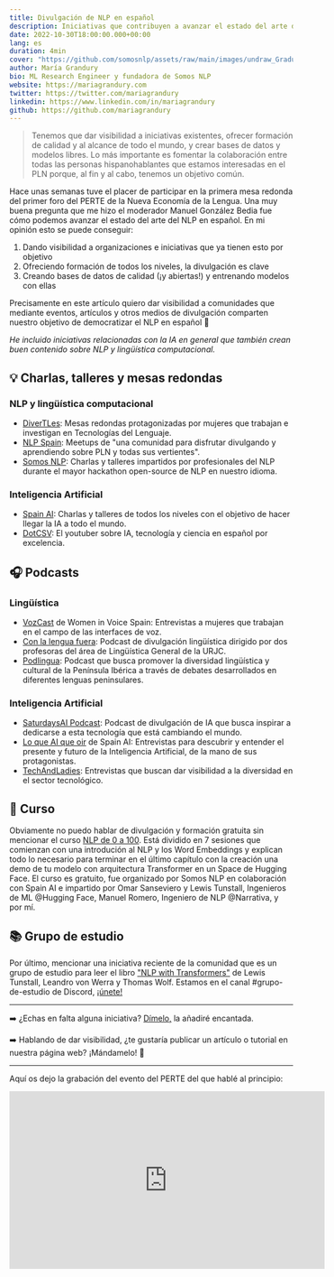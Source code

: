 ```yaml
---
title: Divulgación de NLP en español
description: Iniciativas que contribuyen a avanzar el estado del arte del NLP en español
date: 2022-10-30T18:00:00.000+00:00
lang: es
duration: 4min
cover: "https://github.com/somosnlp/assets/raw/main/images/undraw_Graduation_re_gthn.svg"
author: María Grandury
bio: ML Research Engineer y fundadora de Somos NLP
website: https://mariagrandury.com
twitter: https://twitter.com/mariagrandury
linkedin: https://www.linkedin.com/in/mariagrandury
github: https://github.com/mariagrandury
---
```


> Tenemos que dar visibilidad a iniciativas existentes, ofrecer formación de calidad y al alcance de todo el mundo, y crear bases de datos y modelos libres. Lo más importante es fomentar la colaboración entre todas las personas hispanohablantes que estamos interesadas en el PLN porque, al fin y al cabo, tenemos un objetivo común.

Hace unas semanas tuve el placer de participar en la primera mesa redonda del primer foro del PERTE de la Nueva Economía de la Lengua. Una muy buena pregunta que me hizo el moderador Manuel González Bedia fue cómo podemos avanzar el estado del arte del NLP en español. En mi opinión esto se puede conseguir:
1. Dando visibilidad a organizaciones e iniciativas que ya tienen esto por objetivo
2. Ofreciendo formación de todos los niveles, la divulgación es clave
3. Creando bases de datos de calidad (¡y abiertas!) y entrenando modelos con ellas

Precisamente en este artículo quiero dar visibilidad a comunidades que mediante eventos, artículos y otros medios de divulgación comparten nuestro objetivo de democratizar el NLP en español 🚀

*He incluido iniciativas relacionadas con la IA en general que también crean buen contenido sobre NLP y lingüística computacional.*


## 💡 Charlas, talleres y mesas redondas

### NLP y lingüística computacional
- [DiverTLes](https://gplsi.dlsi.ua.es/pln/divertles/mesasredondas): Mesas redondas protagonizadas por mujeres que trabajan e investigan en Tecnologías del Lenguaje.
- [NLP Spain](https://www.meetup.com/es-ES/nlp-spain/events/past/): Meetups de "una comunidad para disfrutar divulgando y aprendiendo sobre PLN y todas sus vertientes".
- [Somos NLP](https://www.youtube.com/c/somosnlp): Charlas y talleres impartidos por profesionales del NLP durante el mayor hackathon open-source de NLP en nuestro idioma.

### Inteligencia Artificial
- [Spain AI](https://www.spain-ai.com/eventos/): Charlas y talleres de todos los niveles con el objetivo de hacer llegar la IA a todo el mundo.
- [DotCSV](https://www.youtube.com/c/DotCSV): El youtuber sobre IA, tecnología y ciencia en español por excelencia. 


## 🎧 Podcasts

### Lingüística
- [VozCast](https://www.listennotes.com/es/podcasts/vozcast-women-in-voice-spain-jQCUqHGN1_r/) de Women in Voice Spain: Entrevistas a mujeres que trabajan en el campo de las interfaces de voz.
- [Con la lengua fuera](https://lenguapodcast.wixsite.com/blog): Podcast de divulgación lingüística dirigido por dos profesoras del área de Lingüística General de la URJC.
- [Podlingua](https://open.spotify.com/show/6EQ5maQdUH1dAEhVO8Omxf): Podcast que busca promover la diversidad lingüística y cultural de la Península Ibérica a través de debates desarrollados en diferentes lenguas peninsulares.

### Inteligencia Artificial
- [SaturdaysAI Podcast](https://saturdays.ai/podcast/): Podcast de divulgación de IA que busca inspirar a dedicarse a esta tecnología que está cambiando el mundo.
- [Lo que AI que oir](https://www.spain-ai.com/podcasts/) de Spain AI: Entrevistas para descubrir y entender el presente y futuro de la Inteligencia Artificial, de la mano de sus protagonistas.
- [TechAndLadies](https://anchor.fm/techladies): Entrevistas que buscan dar visibilidad a la diversidad en el sector tecnológico.


<!--
## ✍ ️Blogs
Los blogs también son una muy buena manera de divulgar conocimiento y rara es la organización, empresa o grupo de investigación que no tiene uno propio. Además de los blogs de las organizaciones que he mencionado ya, me gustaría añadir los de:
- [Instituto de Ingeniería del Conocimiento (IIC)](https://www.iic.uam.es/procesamiento-del-lenguaje-natural/)
- [Narrativa](https://www.narrativa.com/blog-news/)
-->


## 🚀 Curso
Obviamente no puedo hablar de divulgación y formación gratuita sin mencionar el curso [NLP de 0 a 100](https://somosnlp.org/nlp-de-cero-a-cien). Está dividido en 7 sesiones que comienzan con una introdución al NLP y los Word Embeddings y explican todo lo necesario para terminar en el último capítulo con la creación una demo de tu modelo con arquitectura Transformer en un Space de Hugging Face. El curso es gratuito, fue organizado por Somos NLP en colaboración con Spain AI e impartido por Omar Sanseviero y Lewis Tunstall, Ingenieros de ML @Hugging Face, Manuel Romero, Ingeniero de NLP @Narrativa, y por mí.


## 📚 Grupo de estudio
Por último, mencionar una iniciativa reciente de la comunidad que es un grupo de estudio para leer el libro ["NLP with Transformers"](https://transformersbook.com/) de Lewis Tunstall, Leandro von Werra y Thomas Wolf. Estamos en el canal #grupo-de-estudio de Discord, [¡únete!](https://t.co/4c0BO6hTqL)

---

➡️ ¿Echas en falta alguna iniciativa? [Dímelo,](https://twitter.com/intent/tweet?text=%C2%A1Qu%C3%A9%20interesante%20este%20art%C3%ADculo%20de%20%40SomosNLP_!%20%0A%0A@mariagrandury,%20puedes%20añadir%20...%20%0A%0Ahttps%3A%2F%2Fsomosnlp.org%2Fblog%2Favanzar-sota-nlp-es) la añadiré encantada.

➡️ Hablando de dar visibilidad, ¿te gustaría publicar un artículo o tutorial en nuestra página web? ¡Mándamelo! 🎉

---

Aquí os dejo la grabación del evento del PERTE del que hablé al principio:
<div class="contents">
    <iframe class="mx-auto" width="560" height="315" src="https://www.youtube.com/embed/XdHnsBbXbWc?t=7370" title="YouTube video player" frameborder="0"
        allow="accelerometer; autoplay; clipboard-write; encrypted-media;
        gyroscope; picture-in-picture" allowfullscreen></iframe>
</div>

